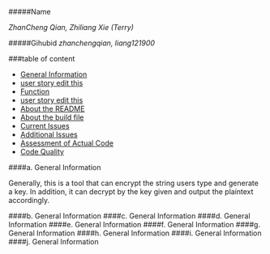 #####Name 

_ZhanCheng Qian, Zhiliang Xie (Terry)_

  
#####Gihubid
_zhanchengqian, liang121900_

###table of content
- [General Information](#pa)
- [user story edit this](#pb)
- [Function](#pc)
- [user story edit this](#pd)
- [About the README](#pe)
- [About the build file](#pf)
- [Current Issues](#pg)
- [Additional Issues](#ph)
- [Assessment of Actual Code](#pi)
- [Code Quality](#pj)





####a. General Information <a id ="pa"></a>
      <p> Generally, this is a tool that can encrypt the string users type and generate a key. In addition, it can decrypt by the key given and output the plaintext accordingly.</p>
####b. General Information <a id ="pb"></a>
####c. General Information <a id ="pc"></a>
####d. General Information <a id ="pd"></a>
####e. General Information <a id ="pe"></a>
####f. General Information <a id ="pf"></a>
####g. General Information <a id ="pg"></a>
####h. General Information <a id ="ph"></a>
####i. General Information <a id ="pi"></a>
####j. General Information <a id ="pj"></a>


      
	   
